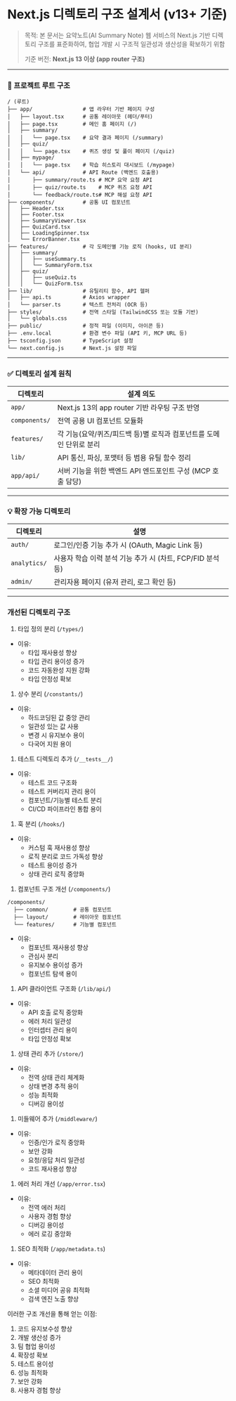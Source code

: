 # Next.js 디렉토리 구조 설계서 (v13+ 기준)

> 목적: 본 문서는 요약노트(AI Summary Note) 웹 서비스의 Next.js 기반 디렉토리 구조를 표준화하여, 협업 개발 시 구조적 일관성과 생산성을 확보하기 위함
> 
> 
> 기준 버전: **Next.js 13 이상 (app router 구조)**
> 

---

### 📁 프로젝트 루트 구조

```
/ (루트)
├── app/                # 앱 라우터 기반 페이지 구성
│   ├── layout.tsx      # 공통 레이아웃 (헤더/푸터)
│   ├── page.tsx        # 메인 홈 페이지 (/)
│   ├── summary/
│   │   └── page.tsx    # 요약 결과 페이지 (/summary)
│   ├── quiz/
│   │   └── page.tsx    # 퀴즈 생성 및 풀이 페이지 (/quiz)
│   ├── mypage/
│   │   └── page.tsx    # 학습 히스토리 대시보드 (/mypage)
│   └── api/            # API Route (백엔드 호출용)
│       ├── summary/route.ts # MCP 요약 요청 API
│       ├── quiz/route.ts    # MCP 퀴즈 요청 API
│       └── feedback/route.ts# MCP 해설 요청 API
├── components/         # 공통 UI 컴포넌트
│   ├── Header.tsx
│   ├── Footer.tsx
│   ├── SummaryViewer.tsx
│   ├── QuizCard.tsx
│   ├── LoadingSpinner.tsx
│   └── ErrorBanner.tsx
├── features/           # 각 도메인별 기능 로직 (hooks, UI 분리)
│   ├── summary/
│   │   ├── useSummary.ts
│   │   └── SummaryForm.tsx
│   ├── quiz/
│   │   ├── useQuiz.ts
│   │   └── QuizForm.tsx
├── lib/                # 유틸리티 함수, API 헬퍼
│   ├── api.ts          # Axios wrapper
│   └── parser.ts       # 텍스트 전처리 (OCR 등)
├── styles/             # 전역 스타일 (TailwindCSS 또는 모듈 기반)
│   └── globals.css
├── public/             # 정적 파일 (이미지, 아이콘 등)
├── .env.local          # 환경 변수 파일 (API 키, MCP URL 등)
├── tsconfig.json       # TypeScript 설정
└── next.config.js      # Next.js 설정 파일

```

---

### ✅ 디렉토리 설계 원칙

| 디렉토리 | 설계 의도 |
| --- | --- |
| `app/` | Next.js 13의 app router 기반 라우팅 구조 반영 |
| `components/` | 전역 공용 UI 컴포넌트 모듈화 |
| `features/` | 각 기능(요약/퀴즈/피드백 등)별 로직과 컴포넌트를 도메인 단위로 분리 |
| `lib/` | API 통신, 파싱, 포맷터 등 범용 유틸 함수 정리 |
| `app/api/` | 서버 기능을 위한 백엔드 API 엔드포인트 구성 (MCP 호출 담당) |

---

### 💡 확장 가능 디렉토리

| 디렉토리 | 설명 |
| --- | --- |
| `auth/` | 로그인/인증 기능 추가 시 (OAuth, Magic Link 등) |
| `analytics/` | 사용자 학습 이력 분석 기능 추가 시 (차트, FCP/FID 분석 등) |
| `admin/` | 관리자용 페이지 (유저 관리, 로그 확인 등) |

---

### 개선된 디렉토리 구조

1. 타입 정의 분리 (`/types/`)
- 이유:
    - 타입 재사용성 향상
    - 타입 관리 용이성 증가
    - 코드 자동완성 지원 강화
    - 타입 안정성 확보
1. 상수 분리 (`/constants/`)
- 이유:
    - 하드코딩된 값 중앙 관리
    - 일관성 있는 값 사용
    - 변경 시 유지보수 용이
    - 다국어 지원 용이
1. 테스트 디렉토리 추가 (`/__tests__/`)
- 이유:
    - 테스트 코드 구조화
    - 테스트 커버리지 관리 용이
    - 컴포넌트/기능별 테스트 분리
    - CI/CD 파이프라인 통합 용이
1. 훅 분리 (`/hooks/`)
- 이유:
    - 커스텀 훅 재사용성 향상
    - 로직 분리로 코드 가독성 향상
    - 테스트 용이성 증가
    - 상태 관리 로직 중앙화
1. 컴포넌트 구조 개선 (`/components/`)

```
/components/
  ├── common/        # 공통 컴포넌트
  ├── layout/        # 레이아웃 컴포넌트
  └── features/      # 기능별 컴포넌트

```

- 이유:
    - 컴포넌트 재사용성 향상
    - 관심사 분리
    - 유지보수 용이성 증가
    - 컴포넌트 탐색 용이
1. API 클라이언트 구조화 (`/lib/api/`)
- 이유:
    - API 호출 로직 중앙화
    - 에러 처리 일관성
    - 인터셉터 관리 용이
    - 타입 안정성 확보
1. 상태 관리 추가 (`/store/`)
- 이유:
    - 전역 상태 관리 체계화
    - 상태 변경 추적 용이
    - 성능 최적화
    - 디버깅 용이성
1. 미들웨어 추가 (`/middleware/`)
- 이유:
    - 인증/인가 로직 중앙화
    - 보안 강화
    - 요청/응답 처리 일관성
    - 코드 재사용성 향상
1. 에러 처리 개선 (`/app/error.tsx`)
- 이유:
    - 전역 에러 처리
    - 사용자 경험 향상
    - 디버깅 용이성
    - 에러 로깅 중앙화
1. SEO 최적화 (`/app/metadata.ts`)
- 이유:
    - 메타데이터 관리 용이
    - SEO 최적화
    - 소셜 미디어 공유 최적화
    - 검색 엔진 노출 향상

이러한 구조 개선을 통해 얻는 이점:

1. 코드 유지보수성 향상
2. 개발 생산성 증가
3. 팀 협업 용이성
4. 확장성 확보
5. 테스트 용이성
6. 성능 최적화
7. 보안 강화
8. 사용자 경험 향상